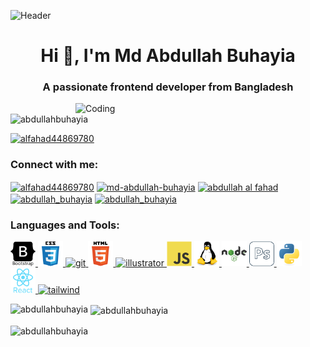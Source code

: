 ![Header](./[https://twitter.com/AlFahad44869780/photo](https://scontent.fdac24-1.fna.fbcdn.net/v/t39.30808-6/409694947_1549345039201458_6493636213614408642_n.jpg?_nc_cat=100&ccb=1-7&_nc_sid=efb6e6&_nc_eui2=AeH0ar53MqjHd_Szf_lZMfAmi38NDqLyq26Lfw0OovKrbtZ3OKkJTt2FnluuFm0F4rYBJ6z6qBVLV1rKC10tR9DU&_nc_ohc=R4idRcXttpsAX_YCr0W&_nc_ht=scontent.fdac24-1.fna&oh=00_AfCZKJ6CcJy4oHnM4YiT64-ExSJN96EhrcyWX9fMHDJozQ&oe=658C42AC))
<h1 align="center">Hi 👋, I'm Md Abdullah Buhayia</h1>
<h3 align="center">A passionate frontend developer from Bangladesh</h3>
<img align="right" alt="Coding" width="400" src="https://x.com/AlFahad44869780/status/1738254266132017200?s=20">


<p align="left"> <img src="https://camo.githubusercontent.com/e27a2ea7c3ad94885c62a62c10c47080dfaa9432a2032cda73cba62fc6c7f25f/68747470733a2f2f6d656469612e74656e6f722e636f6d2f2d5579674268336e6e664541414141432f636f64696e672e676966 style=flat" alt="abdullahbuhayia" /> </p>

<p align="left"> <a href="https://twitter.com/alfahad44869780" target="blank"><img src="https://img.shields.io/twitter/follow/alfahad44869780?logo=twitter&style=for-the-badge" alt="alfahad44869780" /></a> </p>

<h3 align="left">Connect with me:</h3>
<p align="left">
<a href="https://twitter.com/alfahad44869780" target="blank"><img align="center" src="https://raw.githubusercontent.com/rahuldkjain/github-profile-readme-generator/master/src/images/icons/Social/twitter.svg" alt="alfahad44869780" height="30" width="40" /></a>
<a href="https://linkedin.com/in/md-abdullah-buhayia" target="blank"><img align="center" src="https://raw.githubusercontent.com/rahuldkjain/github-profile-readme-generator/master/src/images/icons/Social/linked-in-alt.svg" alt="md-abdullah-buhayia" height="30" width="40" /></a>
<a href="https://fb.com/abdullah al fahad" target="blank"><img align="center" src="https://raw.githubusercontent.com/rahuldkjain/github-profile-readme-generator/master/src/images/icons/Social/facebook.svg" alt="abdullah al fahad" height="30" width="40" /></a>
<a href="https://instagram.com/abdullah_buhayia" target="blank"><img align="center" src="https://raw.githubusercontent.com/rahuldkjain/github-profile-readme-generator/master/src/images/icons/Social/instagram.svg" alt="abdullah_buhayia" height="30" width="40" /></a>
<a href="https://discord.gg/abdullah_buhayia" target="blank"><img align="center" src="https://raw.githubusercontent.com/rahuldkjain/github-profile-readme-generator/master/src/images/icons/Social/discord.svg" alt="abdullah_buhayia" height="30" width="40" /></a>
</p>

<h3 align="left">Languages and Tools:</h3>
<p align="left"> <a href="https://getbootstrap.com" target="_blank" rel="noreferrer"> <img src="https://raw.githubusercontent.com/devicons/devicon/master/icons/bootstrap/bootstrap-plain-wordmark.svg" alt="bootstrap" width="40" height="40"/> </a> <a href="https://www.w3schools.com/css/" target="_blank" rel="noreferrer"> <img src="https://raw.githubusercontent.com/devicons/devicon/master/icons/css3/css3-original-wordmark.svg" alt="css3" width="40" height="40"/> </a> <a href="https://git-scm.com/" target="_blank" rel="noreferrer"> <img src="https://www.vectorlogo.zone/logos/git-scm/git-scm-icon.svg" alt="git" width="40" height="40"/> </a> <a href="https://www.w3.org/html/" target="_blank" rel="noreferrer"> <img src="https://raw.githubusercontent.com/devicons/devicon/master/icons/html5/html5-original-wordmark.svg" alt="html5" width="40" height="40"/> </a> <a href="https://www.adobe.com/in/products/illustrator.html" target="_blank" rel="noreferrer"> <img src="https://www.vectorlogo.zone/logos/adobe_illustrator/adobe_illustrator-icon.svg" alt="illustrator" width="40" height="40"/> </a> <a href="https://developer.mozilla.org/en-US/docs/Web/JavaScript" target="_blank" rel="noreferrer"> <img src="https://raw.githubusercontent.com/devicons/devicon/master/icons/javascript/javascript-original.svg" alt="javascript" width="40" height="40"/> </a> <a href="https://www.linux.org/" target="_blank" rel="noreferrer"> <img src="https://raw.githubusercontent.com/devicons/devicon/master/icons/linux/linux-original.svg" alt="linux" width="40" height="40"/> </a> <a href="https://nodejs.org" target="_blank" rel="noreferrer"> <img src="https://raw.githubusercontent.com/devicons/devicon/master/icons/nodejs/nodejs-original-wordmark.svg" alt="nodejs" width="40" height="40"/> </a> <a href="https://www.photoshop.com/en" target="_blank" rel="noreferrer"> <img src="https://raw.githubusercontent.com/devicons/devicon/master/icons/photoshop/photoshop-line.svg" alt="photoshop" width="40" height="40"/> </a> <a href="https://www.python.org" target="_blank" rel="noreferrer"> <img src="https://raw.githubusercontent.com/devicons/devicon/master/icons/python/python-original.svg" alt="python" width="40" height="40"/> </a> <a href="https://reactjs.org/" target="_blank" rel="noreferrer"> <img src="https://raw.githubusercontent.com/devicons/devicon/master/icons/react/react-original-wordmark.svg" alt="react" width="40" height="40"/> </a> <a href="https://tailwindcss.com/" target="_blank" rel="noreferrer"> <img src="https://www.vectorlogo.zone/logos/tailwindcss/tailwindcss-icon.svg" alt="tailwind" width="40" height="40"/> </a> </p>

<p><img align="left" src="https://github-readme-stats.vercel.app/api/top-langs?username=abdullahbuhayia&show_icons=true&locale=en&layout=compact" alt="abdullahbuhayia" /></p>

<p>&nbsp;<img align="center" src="https://github-readme-stats.vercel.app/api?username=abdullahbuhayia&show_icons=true&locale=en" alt="abdullahbuhayia" /></p>

<p><img align="center" src="https://github-readme-streak-stats.herokuapp.com/?user=abdullahbuhayia&" alt="abdullahbuhayia" /></p>


